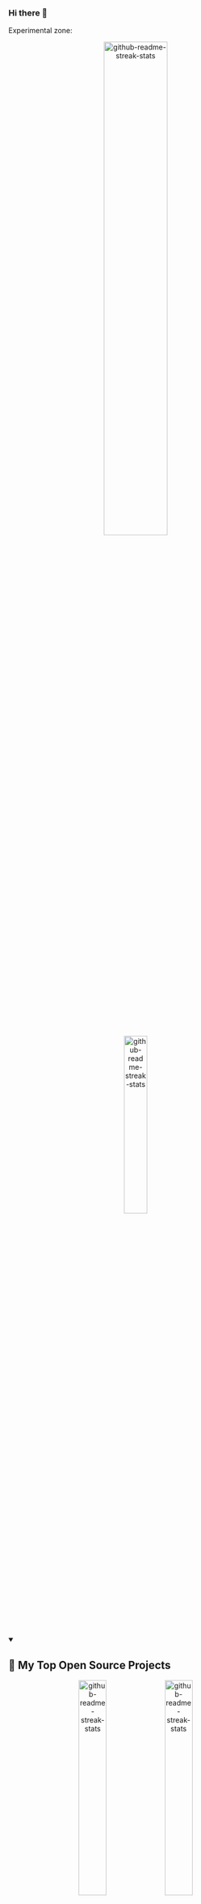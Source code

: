 ### Hi there 👋

Experimental zone:


<p align="center">
  <a href="https://github.com/DenverCoder1/github-readme-streak-stats"><img width="50%" src="https://github-readme-stats.vercel.app/api?username=immprada&show_icons=true&theme=apprentice&border_radius=10&include_all_commits=true&count_private=true&hide_title=true" alt="github-readme-streak-stats"></a>
</p>

<p align="center">
  <a href="https://github.com/DenverCoder1/github-readme-streak-stats"><img width="30%" src="https://github-readme-stats.vercel.app/api/top-langs/?username=immprada&show_icons=true&theme=apprentice&border_radius=10&include_all_commits=true&count_private=true" alt="github-readme-streak-stats"></a>
</p>

<details open> 
  <summary><h2>📘 My Top Open Source Projects</h2></summary>

  
  
  <p align="center">
    <a href="https://github.com/DenverCoder1/github-readme-streak-stats"><img width="33%" src="https://github-readme-stats.vercel.app/api/pin/?username=pradaing&repo=structuraid-core&show_icons=true&theme=apprentice&border_radius=10&include_all_commits=true&count_private=true" alt="github-readme-streak-stats"></a>
    <a href="https://github.com/DenverCoder1/github-readme-streak-stats"><img width="33%" src="https://github-readme-stats.vercel.app/api/pin/?username=pradaing&repo=structuraid-core&show_icons=true&theme=apprentice&border_radius=10&include_all_commits=true&count_private=true" alt="github-readme-streak-stats"></a>
    <a href="https://github.com/DenverCoder1/github-readme-streak-stats"><img width="33%" src="https://github-readme-stats.vercel.app/api/pin/?username=pradaing&repo=structuraid-core&show_icons=true&theme=apprentice&border_radius=10&include_all_commits=true&count_private=true" alt="github-readme-streak-stats"></a>
  </p>

  <a href="https://github.com/DenverCoder1?tab=repositories&sort=stargazers"><img alt="All Repositories" title="All Repositories" src="https://custom-icon-badges.demolab.com/badge/-Click%20Here%20For%20All%20My%20Repos-1F222E?style=for-the-badge&logoColor=white&logo=repo"/></a>
</details>






#### 👷 Check out what I'm currently working on

- [ImMPrada/multi-step-form-FM](https://github.com/ImMPrada/multi-step-form-FM) - A challenge from Frontend Mentor, www.frontendmentor.io (5 days ago)
- [ImMPrada/private-events](https://github.com/ImMPrada/private-events) -  (6 days ago)
- [PradaIng/structuraid-core](https://github.com/PradaIng/structuraid-core) -  (1 week ago)
- [ImMPrada/members-only](https://github.com/ImMPrada/members-only) -  (2 weeks ago)
- [andreslopezlu/02_pricing_component_broders](https://github.com/andreslopezlu/02_pricing_component_broders) -  (3 weeks ago)
- [ImMPrada/top_ror_mini_reddit](https://github.com/ImMPrada/top_ror_mini_reddit) -  (1 month ago)
- [andreslopezlu/01_huddle_broders](https://github.com/andreslopezlu/01_huddle_broders) - This is a first repository for the portfolio. HTML, CSS and collaborative skills are trained. (1 month ago)
- [ImMPrada/todo_llist_ror](https://github.com/ImMPrada/todo_llist_ror) -  (1 month ago)
- [ImMPrada/re-former](https://github.com/ImMPrada/re-former) -  (1 month ago)
- [PradaIng/structuraid-desktop](https://github.com/PradaIng/structuraid-desktop) -  (2 months ago)

#### 🌱 My latest projects

- [ImMPrada/private-events](https://github.com/ImMPrada/private-events) - 
- [ImMPrada/multi-step-form-FM](https://github.com/ImMPrada/multi-step-form-FM) - A challenge from Frontend Mentor, www.frontendmentor.io
- [ImMPrada/members-only](https://github.com/ImMPrada/members-only) - 
- [ImMPrada/todo_llist_ror](https://github.com/ImMPrada/todo_llist_ror) - 
- [ImMPrada/re-former](https://github.com/ImMPrada/re-former) - 
- [ImMPrada/top_ror_mini_reddit](https://github.com/ImMPrada/top_ror_mini_reddit) - 
- [ImMPrada/top_ror_activerecord_warming_up](https://github.com/ImMPrada/top_ror_activerecord_warming_up) - 
- [ImMPrada/top_ror_basic_deploy](https://github.com/ImMPrada/top_ror_basic_deploy) - 
- [ImMPrada/ping_pong_teams](https://github.com/ImMPrada/ping_pong_teams) - 
- [ImMPrada/frontendmentor_rock_paper_scissors](https://github.com/ImMPrada/frontendmentor_rock_paper_scissors) - 

#### 🔨 My recent Pull Requests

- [Feat/sign up for account creating [WIP]](https://github.com/ImMPrada/multi-step-form-FM/pull/8) on [ImMPrada/multi-step-form-FM](https://github.com/ImMPrada/multi-step-form-FM) (4 days ago)
- [Feat/add devise [WIP]](https://github.com/ImMPrada/multi-step-form-FM/pull/7) on [ImMPrada/multi-step-form-FM](https://github.com/ImMPrada/multi-step-form-FM) (4 days ago)
- [models for users, roles, accounts, account_users [WIP]](https://github.com/ImMPrada/multi-step-form-FM/pull/6) on [ImMPrada/multi-step-form-FM](https://github.com/ImMPrada/multi-step-form-FM) (5 days ago)
- [Feat/add devise [WIP]](https://github.com/ImMPrada/multi-step-form-FM/pull/5) on [ImMPrada/multi-step-form-FM](https://github.com/ImMPrada/multi-step-form-FM) (5 days ago)
- [Feat/delete created event](https://github.com/ImMPrada/private-events/pull/9) on [ImMPrada/private-events](https://github.com/ImMPrada/private-events) (6 days ago)
- [Feat/show basic user page](https://github.com/ImMPrada/private-events/pull/8) on [ImMPrada/private-events](https://github.com/ImMPrada/private-events) (6 days ago)
- [Feat/suscribe to event](https://github.com/ImMPrada/private-events/pull/7) on [ImMPrada/private-events](https://github.com/ImMPrada/private-events) (1 week ago)
- [refactor(footing analysis): use coordinates system location](https://github.com/PradaIng/structuraid-core/pull/59) on [PradaIng/structuraid-core](https://github.com/PradaIng/structuraid-core) (1 week ago)
- [add some buttons styles](https://github.com/ImMPrada/private-events/pull/6) on [ImMPrada/private-events](https://github.com/ImMPrada/private-events) (1 week ago)
- [ad seeds](https://github.com/ImMPrada/private-events/pull/5) on [ImMPrada/private-events](https://github.com/ImMPrada/private-events) (1 week ago)

#### 📓 Gists I wrote



#### 💬 Feedback

Say Hello, I don't bite!

#### 📫 How to reach me

- Twitter: https://twitter.com/...
- Fediverse: https://mastodon.social/@...
- Blog: https://...

Want your own self-generating profile page? Check out [readme-scribe](https://github.com/muesli/readme-scribe)!
